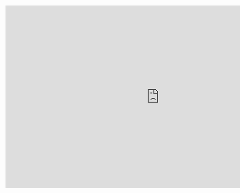 <br>
<br>

<iframe src="https://docs.google.com/presentation/d/1fRalwTZTJq-knFCuvSZg0Qm6Ox_I5wcjl6leicAqN-c/embed" frameborder="0" width="960" height="569" allowfullscreen="true" mozallowfullscreen="true" webkitallowfullscreen="true" style="display: block;margin: auto;"></iframe>
